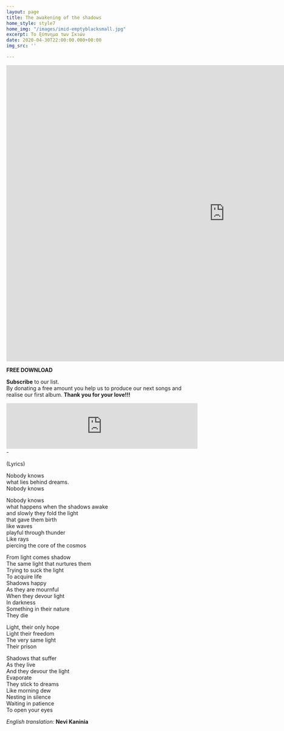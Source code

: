 ```yaml
---
layout: page
title: The awakening of the shadows
home_style: style7
home_img: "/images/imid-emptyblacksmall.jpg"
excerpt: Το ξύπνημα των Σκιών
date: 2020-04-30T22:00:00.000+00:00
img_src: ''

---
```

<iframe src="https://player.vimeo.com/video/402933077" width="1150" height="780" frameborder="0" allow="autoplay; fullscreen" allowfullscreen></iframe>

**FREE DOWNLOAD**

**Subscribe** to our list.  
By donating a free amount you help us to produce our next songs and realise our first album. **Thank you for your love!!!**

<iframe style="border: 0; width: 100%; height: 120px;" src="https://bandcamp.com/EmbeddedPlayer/track=2500160527/size=large/bgcol=ffffff/linkcol=333333/tracklist=false/artwork=small/transparent=true/" seamless><a href="http://imperfectid.bandcamp.com/track/the-awakening-of-the-shadows">The awakening of the Shadows (Το ξύπνημα των σκιών) by Imperfect ID</a></iframe>-

(Lyrics)

Nobody knows  
what lies behind dreams.  
Nobody knows

Nobody knows  
what happens when the shadows awake  
and slowly they fold the light  
that gave them birth  
like waves  
playful through thunder  
Like rays  
piercing the core of the cosmos

From light comes shadow  
The same light that nurtures them  
Trying to suck the light  
To acquire life  
Shadows happy  
As they are mournful  
When they devour light  
In darkness  
Something in their nature  
They die

Light, their only hope  
Light their freedom  
The very same light  
Their prison

Shadows that suffer  
As they live  
And they devour the light  
Evaporate  
They stick to dreams  
Like morning dew  
Nesting in silence  
Waiting in patience  
To open your eyes

_English translation:_ **Nevi Kaninia**